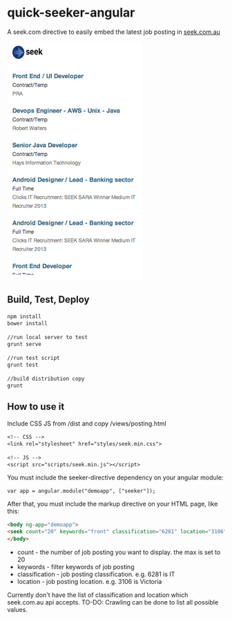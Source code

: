 # quick-seeker-angular
A seek.com directive to easily embed the latest job posting in [seek.com.au](http://seek.com)

![alt tag](https://raw.githubusercontent.com/ruprechtcua/quick-seeker-angular/master/readme/screenshot.png)

## Build, Test, Deploy
```
npm install
bower install

//run local server to test
grunt serve

//run test script
grunt test

//build distribution copy
grunt
```

## How to use it

Include CSS JS from /dist and copy /views/posting.html 
```
<!-- CSS -->
<link rel="stylesheet" href="styles/seek.min.css">

<!-- JS -->
<script src="scripts/seek.min.js"></script>
```

You must include the seeker-directive dependency on your angular module:
```
var app = angular.module("demoapp", ["seeker"]);
```

After that, you must include the markup directive on your HTML page, like this:
```html
<body ng-app="demoapp">
<seek count="20" keywords="front" classification="6281" location="3106"></seek>
</body>
```
+ count - the number of job posting you want to display. the max is set to 20
+ keywords - filter keywords of job posting
+ classification - job posting classification. e.g. 6281 is IT
+ location - job posting location. e.g. 3106 is Victoria

Currently don't have the list of classification and location which seek.com.au api accepts. 
TO-DO: Crawling can be done to list all possible values.


